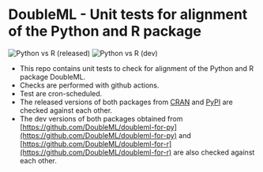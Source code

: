 # DoubleML - Unit tests for alignment of the Python and R package

![Python vs R (released)](https://github.com/DoubleML/doubleml-py-vs-r/workflows/Python%20vs%20R%20(released)/badge.svg)
![Python vs R (dev)](https://github.com/DoubleML/doubleml-py-vs-r/workflows/Python%20vs%20R%20(dev)/badge.svg)

- This repo contains unit tests to check for alignment of the Python and R package DoubleML.
- Checks are performed with github actions.
- Test are cron-scheduled.
- The released versions of both packages from [CRAN](https://cran.r-project.org/package=DoubleML)
  and [PyPI](https://pypi.org/project/DoubleML/) are checked against each other. 
- The dev versions of both packages obtained from
  [https://github.com/DoubleML/doubleml-for-py](https://github.com/DoubleML/doubleml-for-py) and
  [https://github.com/DoubleML/doubleml-for-r](https://github.com/DoubleML/doubleml-for-r)
  are also checked against each other.

